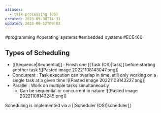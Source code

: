 ```yaml
---
aliases:
  - task processing (OS)
created: 2023-09-08T14:31
updated: 2023-09-12T09:03
---
```

#programming #operating_systems #embedded_systems  #ECE460 

## Types of Scheduling
- [[Sequence|Sequential]] : Finish one [[Task (OS)|task]] before starting another task
![[Pasted image 20221108143047.png]]
- Concurrent : Task execution can overlap in time, still only working on a single task at a given time
![[Pasted image 20221108143227.png]]
- Parallel : Work on multiple tasks simultaneously
	- Can be sequential or concurrent in nature
![[Pasted image 20221108143245.png]]

Scheduling is implemented via a [[Scheduler (OS)|scheduler]]